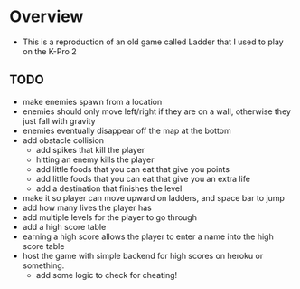 # Overview
- This is a reproduction of an old game called Ladder that I used to play on the K-Pro 2

## TODO
- make enemies spawn from a location 
- enemies should only move left/right if they are on a wall, otherwise they just fall with gravity
- enemies eventually disappear off the map at the bottom
- add obstacle collision
    - add spikes that kill the player
    - hitting an enemy kills the player
    - add little foods that you can eat that give you points
    - add little foods that you can eat that give you an extra life
    - add a destination that finishes the level
- make it so player can move upward on ladders, and space bar to jump
- add how many lives the player has
- add multiple levels for the player to go through
- add a high score table 
- earning a high score allows the player to enter a name into the high score table
- host the game with simple backend for high scores on heroku or something. 
    - add some logic to check for cheating!